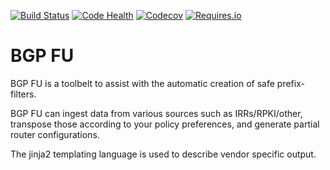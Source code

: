 [![Build Status](https://travis-ci.org/NLNOG/bgpfu.svg?branch=master)](https://travis-ci.org/NLNOG/bgpfu)
[![Code Health](https://landscape.io/github/NLNOG/bgpfu/master/landscape.svg?style=flat)](https://landscape.io/github/NLNOG/bgpfu/master)
[![Codecov](https://img.shields.io/codecov/c/github/NLNOG/bgpfu.svg?maxAge=2592000)](https://codecov.io/gh/NLNOG/bgpfu)
[![Requires.io](https://img.shields.io/requires/github/NLNOG/bgpfu.svg?maxAge=2592000)](https://requires.io/github/NLNOG/bgpfu/requirements)


# BGP FU

BGP FU is a toolbelt to assist with the automatic creation of safe prefix-filters.

BGP FU can ingest data from various sources such as IRRs/RPKI/other, transpose those
according to your policy preferences, and generate partial router configurations.

The jinja2 templating language is used to describe vendor specific output.
